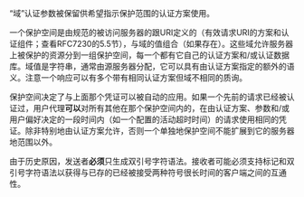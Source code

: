 “域”认证参数被保留供希望指示保护范围的认证方案使用。

一个保护空间是由规范的被访问服务器的跟URI定义的（有效请求URI的方案和认证组件；查看RFC7230的5.5节），与域的值组合（如果存在）。这些域允许服务器上被保护的资源分到一组保护空间，每一个都有它自己的认证方案和/或认证数据库。域值是字符串，通常由源服务器分配，它可以具有由认证方案指定的额外的语义。注意一个响应可以有多个带有相同认证方案但域不相同的质询。

保护空间决定了与上面那个凭证可以被自动的应用。如果一个先前的请求已经被认证过，用户代理**可以**对所有其他在那个保护空间内的，在由认证方案、参数和/或用户偏好决定的一段时间内（如一个配置的活动超时时间）的请求使用相同的凭证。除非特别地由认证方案允许，否则一个单独地保护空间不能扩展到它的服务器地范围以外。

由于历史原因，发送者**必须**只生成双引号字符语法。接收者可能必须支持标记和双引号字符语法以获得与已存的已经被接受两种符号很长时间的客户端之间的互通性。